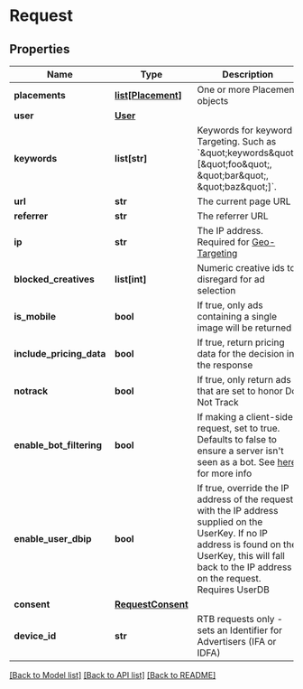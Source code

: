 # Request

## Properties
Name | Type | Description | Notes
------------ | ------------- | ------------- | -------------
**placements** | [**list[Placement]**](Placement.md) | One or more Placement objects | 
**user** | [**User**](User.md) |  | [optional] 
**keywords** | **list[str]** | Keywords for keyword Targeting. Such as &#x60;\&quot;keywords\&quot;: [\&quot;foo\&quot;, \&quot;bar\&quot;, \&quot;baz\&quot;]&#x60;. | [optional] 
**url** | **str** | The current page URL | [optional] 
**referrer** | **str** | The referrer URL | [optional] 
**ip** | **str** | The IP address. Required for [Geo-Targeting](https://dev.adzerk.com/docs/geo-location) | [optional] 
**blocked_creatives** | **list[int]** | Numeric creative ids to disregard for ad selection | [optional] 
**is_mobile** | **bool** | If true, only ads containing a single image will be returned | [optional] 
**include_pricing_data** | **bool** | If true, return pricing data for the decision in the response | [optional] 
**notrack** | **bool** | If true, only return ads that are set to honor Do Not Track | [optional] 
**enable_bot_filtering** | **bool** | If making a client-side request, set to true. Defaults to false to ensure a server isn&#39;t seen as a bot. See [here](https://dev.adzerk.com/docs/tracking-overview#section-bot-filtering) for more info | [optional] 
**enable_user_dbip** | **bool** | If true, override the IP address of the request with the IP address supplied on the UserKey. If no IP address is found on the UserKey, this will fall back to the IP address on the request. Requires UserDB | [optional] 
**consent** | [**RequestConsent**](RequestConsent.md) |  | [optional] 
**device_id** | **str** | RTB requests only - sets an Identifier for Advertisers (IFA or IDFA) | [optional] 

[[Back to Model list]](../README.md#documentation-for-models) [[Back to API list]](../README.md#documentation-for-api-endpoints) [[Back to README]](../README.md)



